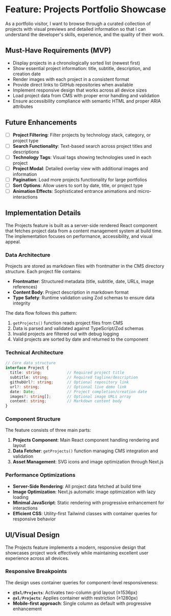 # Feature: Projects Portfolio Showcase

As a portfolio visitor, I want to browse through a curated collection of projects with visual previews and detailed information so that I can understand the developer's skills, experience, and the quality of their work.

## Must-Have Requirements (MVP)

- Display projects in a chronologically sorted list (newest first)
- Show essential project information: title, subtitle, description, and creation date
- Render images with each project in a consistent format
- Provide direct links to GitHub repositories when available
- Implement responsive design that works across all device sizes
- Load project data from CMS with proper error handling and validation
- Ensure accessibility compliance with semantic HTML and proper ARIA attributes

## Future Enhancements

- [ ] **Project Filtering**: Filter projects by technology stack, category, or project type
- [ ] **Search Functionality**: Text-based search across project titles and descriptions
- [ ] **Technology Tags**: Visual tags showing technologies used in each project
- [ ] **Project Modal**: Detailed overlay view with additional images and information
- [ ] **Pagination**: Load more projects functionality for large portfolios
- [ ] **Sort Options**: Allow users to sort by date, title, or project type
- [ ] **Animation Effects**: Sophisticated entrance animations and micro-interactions

## Implementation Details

The Projects feature is built as a server-side rendered React component that fetches project data from a content management system at build time. The implementation focuses on performance, accessibility, and visual appeal.

### Data Architecture

Projects are stored as markdown files with frontmatter in the CMS directory structure. Each project file contains:

- **Frontmatter**: Structured metadata (title, subtitle, date, URLs, image references)
- **Content Body**: Project description in markdown format
- **Type Safety**: Runtime validation using Zod schemas to ensure data integrity

The data flow follows this pattern:
1. `getProjects()` function reads project files from CMS
2. Data is parsed and validated against TypeScript/Zod schemas
3. Invalid projects are filtered out with debug logging
4. Valid projects are sorted by date and returned to the component

### Technical Architecture

```typescript
// Core data structure
interface Project {
  title: string;           // Required project title
  subtitle: string;        // Required tagline/description
  githubUrl?: string;      // Optional repository link
  url?: string;            // Optional live demo link
  date: Date;              // Project completion/creation date
  images?: string[];       // Optional image URLs array
  content: string;         // Markdown content body
}
```

### Component Structure

The feature consists of three main parts:

1. **Projects Component**: Main React component handling rendering and layout
2. **Data Fetcher**: `getProjects()` function managing CMS integration and validation
3. **Asset Management**: SVG icons and image optimization through Next.js

### Performance Optimizations

- **Server-Side Rendering**: All project data fetched at build time
- **Image Optimization**: Next.js automatic image optimization with lazy loading
- **Minimal JavaScript**: Static rendering with progressive enhancement for interactions
- **Efficient CSS**: Utility-first Tailwind classes with container queries for responsive behavior

## UI/Visual Design

The Projects feature implements a modern, responsive design that showcases project work effectively while maintaining excellent user experience across all devices.

### Responsive Breakpoints

The design uses container queries for component-level responsiveness:

- **`@5xl/Projects`**: Activates two-column grid layout (≥1536px)
- **`@xl/Projects`**: Applies container width restriction (≥1280px)
- **Mobile-first approach**: Single column as default with progressive enhancement
